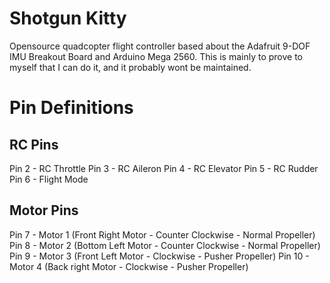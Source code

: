 # Shotgun Kitty

Opensource quadcopter flight controller based about the Adafruit 9-DOF IMU
Breakout Board and Arduino Mega 2560. This is mainly to prove to myself that I
can do it, and it probably wont be maintained.

# Pin Definitions

## RC Pins

Pin 2 - RC Throttle
Pin 3 - RC Aileron
Pin 4 - RC Elevator
Pin 5 - RC Rudder
Pin 6 - Flight Mode

## Motor Pins

Pin 7   - Motor 1 (Front Right Motor - Counter Clockwise - Normal Propeller)
Pin 8   - Motor 2 (Bottom Left Motor - Counter Clockwise - Normal Propeller)
Pin 9   - Motor 3 (Front Left Motor - Clockwise - Pusher Propeller)
Pin 10  - Motor 4 (Back right Motor - Clockwise - Pusher Propeller)
